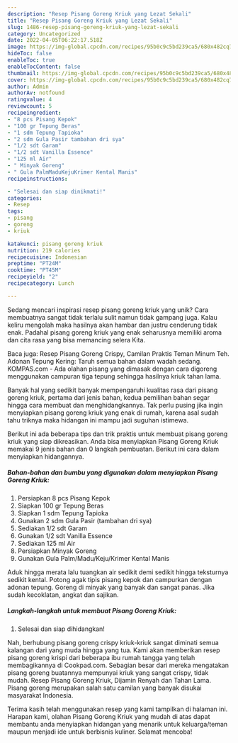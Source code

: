 ```yaml
---
description: "Resep Pisang Goreng Kriuk yang Lezat Sekali"
title: "Resep Pisang Goreng Kriuk yang Lezat Sekali"
slug: 1486-resep-pisang-goreng-kriuk-yang-lezat-sekali
category: Uncategorized
date: 2022-04-05T06:22:17.518Z
image: https://img-global.cpcdn.com/recipes/95b0c9c5bd239ca5/680x482cq70/pisang-goreng-kriuk-foto-resep-utama.jpg
hideToc: false
enableToc: true
enableTocContent: false
thumbnail: https://img-global.cpcdn.com/recipes/95b0c9c5bd239ca5/680x482cq70/pisang-goreng-kriuk-foto-resep-utama.jpg
cover: https://img-global.cpcdn.com/recipes/95b0c9c5bd239ca5/680x482cq70/pisang-goreng-kriuk-foto-resep-utama.jpg
author: Admin
authorAv: notfound
ratingvalue: 4
reviewcount: 5
recipeingredient:
- "8 pcs Pisang Kepok"
- "100 gr Tepung Beras"
- "1 sdm Tepung Tapioka"
- "2 sdm Gula Pasir tambahan dri sya"
- "1/2 sdt Garam"
- "1/2 sdt Vanilla Essence"
- "125 ml Air"
- " Minyak Goreng"
- " Gula PalmMaduKejuKrimer Kental Manis"
recipeinstructions:

- "Selesai dan siap dinikmati!"
categories:
- Resep
tags:
- pisang
- goreng
- kriuk

katakunci: pisang goreng kriuk 
nutrition: 219 calories
recipecuisine: Indonesian
preptime: "PT24M"
cooktime: "PT45M"
recipeyield: "2"
recipecategory: Lunch

---
```





Sedang mencari inspirasi resep pisang goreng kriuk yang unik? Cara membuatnya sangat tidak terlalu sulit namun tidak gampang juga. Kalau keliru mengolah maka hasilnya akan hambar dan justru cenderung tidak enak. Padahal pisang goreng kriuk yang enak seharusnya memiliki aroma dan cita rasa yang bisa memancing selera Kita.





Baca juga: Resep Pisang Goreng Crispy, Camilan Praktis Teman Minum Teh. Adonan Tepung Kering: Taruh semua bahan dalam wadah sedang. KOMPAS.com - Ada olahan pisang yang dimasak dengan cara digoreng menggunakan campuran tiga tepung sehingga hasilnya kriuk tahan lama.

Banyak hal yang sedikit banyak mempengaruhi kualitas rasa dari pisang goreng kriuk, pertama dari jenis bahan, kedua pemilihan bahan segar hingga cara membuat dan menghidangkannya. Tak perlu pusing jika ingin menyiapkan pisang goreng kriuk yang enak di rumah, karena asal sudah tahu triknya maka hidangan ini mampu jadi suguhan istimewa.






Berikut ini ada beberapa tips dan trik praktis untuk membuat pisang goreng kriuk yang siap dikreasikan. Anda bisa menyiapkan Pisang Goreng Kriuk memakai 9 jenis bahan dan 0 langkah pembuatan. Berikut ini cara dalam menyiapkan hidangannya.

<!--inarticleads1-->

##### Bahan-bahan dan bumbu yang digunakan dalam menyiapkan Pisang Goreng Kriuk:

1. Persiapkan 8 pcs Pisang Kepok
1. Siapkan 100 gr Tepung Beras
1. Siapkan 1 sdm Tepung Tapioka
1. Gunakan 2 sdm Gula Pasir (tambahan dri sya)
1. Sediakan 1/2 sdt Garam
1. Gunakan 1/2 sdt Vanilla Essence
1. Sediakan 125 ml Air
1. Persiapkan  Minyak Goreng
1. Gunakan  Gula Palm/Madu/Keju/Krimer Kental Manis


Aduk hingga merata lalu tuangkan air sedikit demi sedikit hingga teksturnya sedikit kental. Potong agak tipis pisang kepok dan campurkan dengan adonan tepung. Goreng di minyak yang banyak dan sangat panas. Jika sudah kecoklatan, angkat dan sajikan. 

<!--inarticleads2-->

##### Langkah-langkah untuk membuat Pisang Goreng Kriuk:


1. Selesai dan siap dihidangkan!

Nah, berhubung pisang goreng crispy kriuk-kriuk sangat diminati semua kalangan dari yang muda hingga yang tua. Kami akan memberikan resep pisang goreng krispi dari beberapa ibu rumah tangga yang telah membagikannya di Cookpad.com. Sebagian besar dari mereka mengatakan pisang goreng buatannya mempunyai kriuk yang sangat crispy, tidak mudah. Resep Pisang Goreng Kriuk, Dijamin Renyah dan Tahan Lama. Pisang goreng merupakan salah satu camilan yang banyak disukai masyarakat Indonesia. 

Terima kasih telah menggunakan resep yang kami tampilkan di halaman ini. Harapan kami, olahan Pisang Goreng Kriuk yang mudah di atas dapat membantu anda menyiapkan hidangan yang menarik untuk keluarga/teman maupun menjadi ide untuk berbisnis kuliner. Selamat mencoba!
